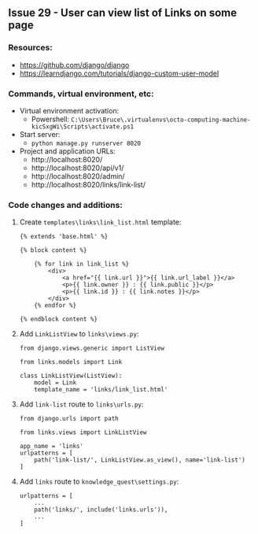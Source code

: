 ## Issue 29 - User can view list of Links on some page

### Resources:

* https://github.com/django/django
* https://learndjango.com/tutorials/django-custom-user-model

### Commands, virtual environment, etc:

* Virtual environment activation:
    * Powershell: `C:\Users\Bruce\.virtualenvs\octo-computing-machine-kicSxgWi\Scripts\activate.ps1`
* Start server:
    * `python manage.py runserver 8020`
* Project and application URLs:
    * http://localhost:8020/
    * http://localhost:8020/api/v1/
    * http://localhost:8020/admin/
    * http://localhost:8020/links/link-list/

### Code changes and additions:

1. Create `templates\links\link_list.html` template:
    ```
    {% extends 'base.html' %}

    {% block content %}

        {% for link in link_list %}
            <div>
                <a href="{{ link.url }}">{{ link.url_label }}</a>
                <p>{{ link.owner }} : {{ link.public }}</p>
                <p>{{ link.id }} : {{ link.notes }}</p>
            </div>
        {% endfor %}

    {% endblock content %}
    ```

1. Add `LinkListView` to `links\views.py`:
    ```
    from django.views.generic import ListView

    from links.models import Link

    class LinkListView(ListView):
        model = Link
        template_name = 'links/link_list.html'
    ```

1. Add `link-list` route to `links\urls.py`:
    ```
    from django.urls import path

    from links.views import LinkListView

    app_name = 'links'
    urlpatterns = [
        path('link-list/', LinkListView.as_view(), name='link-list')
    ]
    ```

1. Add `links` route to `knowledge_quest\settings.py`:
    ```
    urlpatterns = [
        ...
        path('links/', include('links.urls')),
        ...
    ]
    ```

